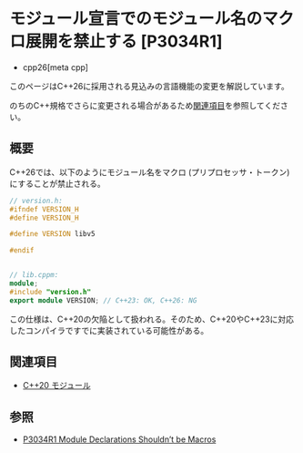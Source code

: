 # モジュール宣言でのモジュール名のマクロ展開を禁止する [P3034R1]
* cpp26[meta cpp]

<!-- start lang caution -->

このページはC++26に採用される見込みの言語機能の変更を解説しています。

のちのC++規格でさらに変更される場合があるため[関連項目](#relative-page)を参照してください。

<!-- last lang caution -->

## 概要
C++26では、以下のようにモジュール名をマクロ (プリプロセッサ・トークン) にすることが禁止される。

```cpp
// version.h:
#ifndef VERSION_H
#define VERSION_H

#define VERSION libv5

#endif


// lib.cppm:
module;
#include "version.h"
export module VERSION; // C++23: OK, C++26: NG
```

この仕様は、C++20の欠陥として扱われる。そのため、C++20やC++23に対応したコンパイラですでに実装されている可能性がある。


## 関連項目
- [C++20 モジュール](/lang/cpp20/modules.md)


## 参照
- [P3034R1 Module Declarations Shouldn’t be Macros](https://open-std.org/jtc1/sc22/wg21/docs/papers/2024/p3034r1.html)

